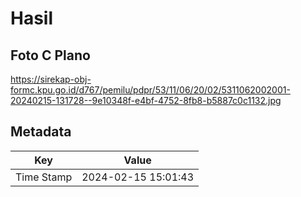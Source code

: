 # Hasil

## Foto C Plano

https://sirekap-obj-formc.kpu.go.id/d767/pemilu/pdpr/53/11/06/20/02/5311062002001-20240215-131728--9e10348f-e4bf-4752-8fb8-b5887c0c1132.jpg


## Metadata

| Key        | Value               |
| ---------- | ------------------- |
| Time Stamp | 2024-02-15 15:01:43 |



